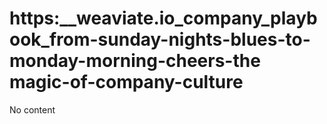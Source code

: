 # https:\_\_weaviate.io_company_playbook_from-sunday-nights-blues-to-monday-morning-cheers-the magic-of-company-culture

No content
